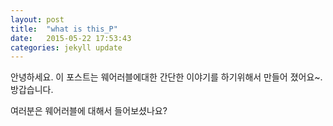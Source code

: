 ```yaml
---
layout: post
title:  "what is this_P"
date:   2015-05-22 17:53:43
categories: jekyll update
---
```

안녕하세요. 
이 포스트는 웨어러블에대한 간단한 이야기를 하기위해서 만들어 졌어요~.
방갑습니다. 

여러분은 웨어러블에 대해서 들어보셨나요?

